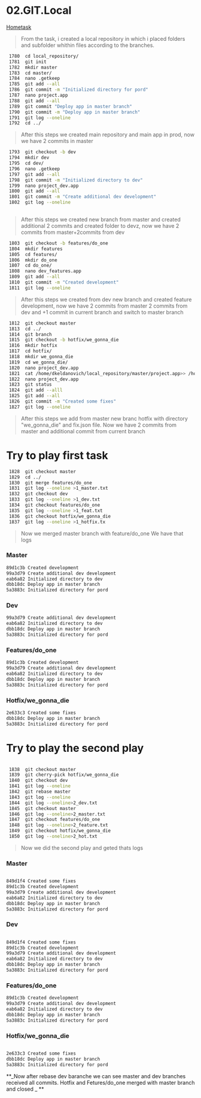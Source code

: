 # 02.GIT.Local
[Hometask](https://github.com/pluhin/sa.it-academy.by/wiki/02.-GIT.-Local)
>From the task, i created a local repository in which i placed folders and subfolder whithin files according to the branches.
```bash  
 1780  cd local_repository/
 1781  git init
 1782  mkdir master
 1783  cd master/
 1784  nano .getkeep
 1785  git add --all
 1786  git commit -m "Initialized directory for pord"
 1787  nano project.app
 1788  git add --all
 1789  git commit "Deploy app in master branch"
 1790  git commit -m "Deploy app in master branch"
 1791  git log --oneline 
 1792  cd ../
```

>After this steps we created main repository and main app in prod, now we have 2 commits in master

```bash
 1793  git checkout -b dev
 1794  mkdir dev
 1795  cd dev/
 1796  nano .getkeep
 1797  git add --all
 1798  git commit -m "Initialized directory to dev"
 1799  nano project_dev.app
 1800  git add --all 
 1801  git commit -m "Create additional dev development"
 1802  git log --oneline 
   
```
> After this steps we created new branch from master and  created additional 2 commits and created folder to devz, now we have 2 commits from master+2commits from dev
 
```bash
 1803  git checkout -b features/do_one
 1804  mkdir features
 1805  cd features/
 1806  mkdir do_one
 1807  cd do_one/
 1808  nano dev_features.app
 1809  git add --all 
 1810  git commit -m "Created development"
 1811  git log --oneline  
```

>After this steps we created from dev new branch and created feature development, now we have 2 commits from master
>2 commits from dev and +1 commit in current branch and switch to master branch 

```bash
 1812  git checkout master 
 1813  cd ../
 1814  git branch 
 1815  git checkout -b hotfix/we_gonna_die
 1816  mkdir hotfix
 1817  cd hotfix/
 1818  mkdir we_gonna_die
 1819  cd we_gonna_die/
 1820  nano project_dev.app
 1821  cat /home/dkeldanovich/local_repository/master/project.app>> /home/dkeldanovich/local_repository/hotfix/we_gonna_die/project_dev.app
 1822  nano project_dev.app 
 1823  git status
 1824  git add --alll
 1825  git add --all
 1826  git commit -m "Created some fixes"
 1827  git log --oneline 
```

>After this steps we add from master new branc hotfix with directory "we_gonna_die" and fix.json file. Now we have 2 commits from master
> and additional commit from current branch

# Try to play first task
```bash
 1828  git checkout master 
 1829  cd ../
 1830  git merge features/do_one
 1831  git log --oneline >1_master.txt
 1832  git checkout dev
 1833  git log --oneline >1_dev.txt
 1834  git checkout features/do_one 
 1835  git log --oneline >1_feat.txt
 1836  git checkout hotfix/we_gonna_die
 1837  git log --oneline >1_hotfix.tx 
```
>Now we merged master branch with feature/do_one
>We have that logs

### Master
```bash
89d1c3b Created development
99a3d79 Create additional dev development
eab6a82 Initialized directory to dev
dbb18dc Deploy app in master branch
5a3883c Initialized directory for pord

```
### Dev

```bash
99a3d79 Create additional dev development
eab6a82 Initialized directory to dev
dbb18dc Deploy app in master branch
5a3883c Initialized directory for pord
```

### Features/do_one

```bash
89d1c3b Created development
99a3d79 Create additional dev development
eab6a82 Initialized directory to dev
dbb18dc Deploy app in master branch
5a3883c Initialized directory for pord

```
### Hotfix/we_gonna_die

```bash
2e633c3 Created some fixes
dbb18dc Deploy app in master branch
5a3883c Initialized directory for pord

```

# Try to play the second play

```bash

 1838  git checkout master 
 1839  git cherry-pick hotfix/we_gonna_die
 1840  git checkout dev
 1841  git log --oneline 
 1842  git rebase master 
 1843  git log --oneline 
 1844  git log --oneline>2_dev.txt
 1845  git checkout master
 1846  git log --oneline>2_master.txt
 1847  git checkout features/do_one 
 1848  git log --oneline>2_feature.txt
 1849  git checkout hotfix/we_gonna_die 
 1850  git log --oneline>2_hot.txt

```

>Now we did the second play and geted thats logs

### Master
```bash

849d1f4 Created some fixes
89d1c3b Created development
99a3d79 Create additional dev development
eab6a82 Initialized directory to dev
dbb18dc Deploy app in master branch
5a3883c Initialized directory for pord


```

### Dev
```bash

849d1f4 Created some fixes
89d1c3b Created development
99a3d79 Create additional dev development
eab6a82 Initialized directory to dev
dbb18dc Deploy app in master branch
5a3883c Initialized directory for pord

```

### Features/do_one

```bash
89d1c3b Created development
99a3d79 Create additional dev development
eab6a82 Initialized directory to dev
dbb18dc Deploy app in master branch
5a3883c Initialized directory for pord
```

### Hotfix/we_gonna_die

```bash

2e633c3 Created some fixes
dbb18dc Deploy app in master branch
5a3883c Initialized directory for pord

```

**_Now after rebase dev baranche we can see master and dev branches received all commits. Hotfix and Fetures/do_one merged with master branch and closed _ **
